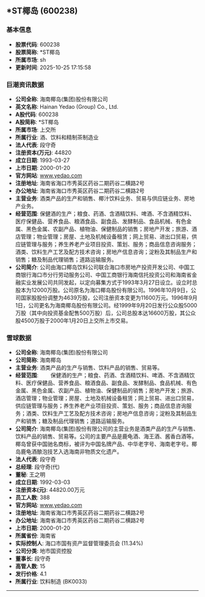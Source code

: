 ## *ST椰岛 (600238)

### 基本信息

- **股票代码**: 600238
- **股票简称**: *ST椰岛
- **所属市场**: sh
- **更新时间**: 2025-10-25 17:15:58

### 巨潮资讯数据

- **公司全称**: 海南椰岛(集团)股份有限公司
- **英文名称**: Hainan Yedao (Group) Co., Ltd.
- **A股代码**: 600238
- **A股简称**: *ST椰岛
- **所属市场**: 上交所
- **所属行业**: 酒、饮料和精制茶制造业
- **法人代表**: 段守奇
- **注册资本(万元)**: 44820
- **成立日期**: 1993-03-27
- **上市日期**: 2000-01-20
- **官方网站**: www.yedao.com
- **注册地址**: 海南省海口市秀英区药谷二期药谷二横路2号
- **办公地址**: 海南省海口市秀英区药谷二期药谷二横路2号
- **主营业务**: 酒类产品的生产和销售、椰汁饮料业务、贸易与供应链业务、房地产业务。
- **经营范围**: 保健酒的生产；粮食、药酒、含酒精饮料、啤酒、不含酒精饮料、医疗保健品、营养食品、粮酒食品、副食品、发酵制品、食品机械、有色金属、黑色金属、农副产品、植物油、保健制品的销售；房地产开发；旅游、酒店管理；物业管理；房屋、土地及机械设备租赁；网上贸易、进出口贸易，供应链管理与服务；养生养老产业项目投资、策划、服务；商品信息咨询服务；酒类、饮料生产工艺及配方技术咨询；房地产信息咨询；淀粉及其制品生产和销售；糖及制品代理销售；道路运输服务。
- **公司简介**: 公司由海口椰岛饮料公司联合海口市房地产投资开发公司、中国工商银行海口市分行劳动服务公司、中国工商银行海南信托投资公司和海南省金融实业发展公司共同发起，以定向募集方式于1993年3月27日设立。设立时总股本为12000万股。公司原名为海口椰岛股份有限公司。1996年10月9日，公司国家股股份调整为4639万股，公司注册资本变更为11600万元。1996年9月1日，公司更名为海南椰岛股份有限公司。经1999年9月20日发行公众股5000万股（其中向投资基金配售500万股）后，公司总股本达16600万股，其公众股4500万股于2000年1月20日上交所上市交易。

### 雪球数据

- **公司全称**: 海南椰岛(集团)股份有限公司
- **公司简称**: 海南椰岛
- **主营业务**: 酒类产品的生产与销售、饮料产品的销售、贸易等。
- **经营范围**: 　　保健酒的生产；粮食、药酒、含酒精饮料、啤酒、不含酒精饮料、医疗保健品、营养食品、粮酒食品、副食品、发酵制品、食品机械、有色金属、黑色金属、农副产品、植物油、保健制品的销售；房地产开发；旅游、酒店管理；物业管理；房屋、土地及机械设备租赁；网上贸易、进出口贸易，供应链管理与服务；养生养老产业项目投资、策划、服务；商品信息咨询服务；酒类、饮料生产工艺及配方技术咨询；房地产信息咨询；淀粉及其制品生产和销售；糖及制品代理销售；道路运输服务。
- **公司简介**: 海南椰岛(集团)股份有限公司的主营业务是酒类产品的生产与销售、饮料产品的销售、贸易等。公司的主要产品是鹿龟酒、海王酒、酱香白酒等。椰岛曾获中国驰名商标，被评为中国名牌产品、中华老字号、海南老字号。椰岛鹿龟酒酿泡技艺入选海南非物质文化遗产。
- **法人代表**: 段守奇
- **总经理**: 段守奇(代)
- **董秘**: 王之明
- **成立日期**: 1992-03-03
- **注册资本(元)**: 44820.00万元
- **员工人数**: 388
- **官方网站**: www.yedao.com
- **注册地址**: 海南省海口市秀英区药谷二期药谷二横路2号
- **办公地址**: 海南省海口市秀英区药谷二期药谷二横路2号
- **上市日期**: 2000-01-20
- **所属省份**: 海南省
- **实际控制人**: 海口市国有资产监督管理委员会 (11.34%)
- **公司分类**: 地市国资控股
- **董事长**: 段守奇
- **高管人数**: 15
- **发行价格**: 4.1
- **所属行业**: 饮料制造 (BK0033)

---